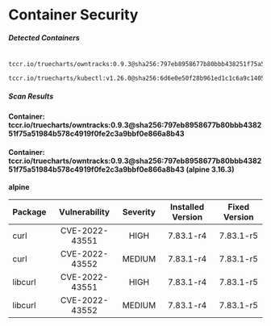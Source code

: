 # Container Security

##### Detected Containers

          tccr.io/truecharts/owntracks:0.9.3@sha256:797eb8958677b80bbb438251f75a51984b578c4919f0fe2c3a9bbf0e866a8b43
          tccr.io/truecharts/kubectl:v1.26.0@sha256:6d6e0e50f28b961ed1c1c6a9c140553238641591fbdc9ac7c1a348636f78c552

##### Scan Results

**Container: tccr.io/truecharts/owntracks:0.9.3@sha256:797eb8958677b80bbb438251f75a51984b578c4919f0fe2c3a9bbf0e866a8b43**

#### Container: tccr.io/truecharts/owntracks:0.9.3@sha256:797eb8958677b80bbb438251f75a51984b578c4919f0fe2c3a9bbf0e866a8b43 (alpine 3.16.3)
    

**alpine**

      
| Package         |    Vulnerability   |   Severity  |  Installed Version | Fixed Version |
|:----------------|:------------------:|:-----------:|:------------------:|:-------------:|
| curl         |    CVE-2022-43551   |   HIGH  |  7.83.1-r4 | 7.83.1-r5 |
| curl         |    CVE-2022-43552   |   MEDIUM  |  7.83.1-r4 | 7.83.1-r5 |
| libcurl         |    CVE-2022-43551   |   HIGH  |  7.83.1-r4 | 7.83.1-r5 |
| libcurl         |    CVE-2022-43552   |   MEDIUM  |  7.83.1-r4 | 7.83.1-r5 |

